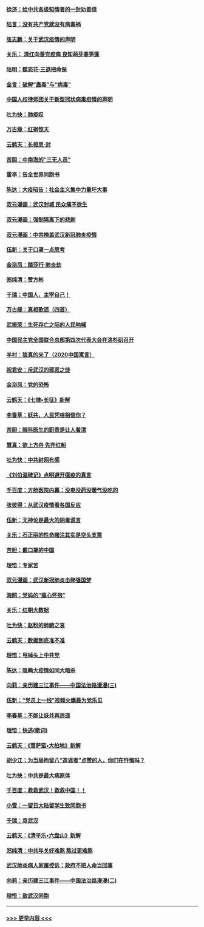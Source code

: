 #### [徐济：给中共各级知情者的一封劝善信](../pages/nsc993/n11868561.md?t=02142331) 
#### [陆言：没有共产党就没有病毒祸](../pages/nsc993/n11868232.md?t=02142331) 
#### [张志鹏：关于武汉疫情的声明](../pages/nsc993/n11867182.md?t=02142331) 
#### [关乐： 漂红向善克疫病 良知萌芽春笋蓬](../pages/nsc993/n11865710.md?t=02142331) 
#### [陆明：蝶恋花‧三退把命保](../pages/nsc993/n11865673.md?t=02142331) 
#### [金言：破解“蛊毒”与“病毒”](../pages/nsc993/n11864103.md?t=02142331) 
#### [中国人权律师团关于新型冠状病毒疫情的声明](../pages/nsc993/n11864249.md?t=02142331) 
#### [吐为快：肺疫叹](../pages/nsc993/n11864027.md?t=02142331) 
#### [万古缘：红祸惊天](../pages/nsc993/n11864079.md?t=02142331) 
#### [云鹤天：长相思‧封](../pages/nsc993/n11864006.md?t=02142331) 
#### [苦胆：中南海的“三无人员”](../pages/nsc993/n11862997.md?t=02142331) 
#### [雷亭：告全世界同胞书](../pages/nsc993/n11862572.md?t=02142331) 
#### [陈达：大疫昭告：社会主义集中力量坏大事](../pages/nsc993/n11859419.md?t=02142331) 
#### [双元漫画：武汉封城 民众痛不欲生](../pages/nsc993/n11859287.md?t=02142331) 
#### [双元漫画：强制隔离下的悲剧](../pages/nsc993/n11859244.md?t=02142331) 
#### [双元漫画：中共掩盖武汉新冠肺炎疫情](../pages/nsc993/n11858249.md?t=02142331) 
#### [伍新：关于口罩一点思考](../pages/nsc993/n11859195.md?t=02142331) 
#### [金浴凤：踏莎行‧肺炎劫](../pages/nsc993/n11858227.md?t=02142331) 
#### [郑纯清：赞方彬](../pages/nsc993/n11856803.md?t=02142331) 
#### [千瑞；中国人，主宰自己！](../pages/nsc993/n11856793.md?t=02142331) 
#### [万古缘：真相歌谣（四首）](../pages/nsc993/n11856263.md?t=02142331) 
#### [武振荣：生死存亡之际的人民呐喊](../pages/nsc993/n11856256.md?t=02142331) 
#### [中国民主党全国联合总部第四次代表大会在洛杉矶召开](../pages/nsc993/n11856344.md?t=02142331) 
#### [羊村：狼真的来了（2020中国寓言）](../pages/nsc993/n11856229.md?t=02142331) 
#### [祝君安：斥武汉的邪恶之徒](../pages/nsc993/n11855861.md?t=02142331) 
#### [金浴凤：党的恐怖](../pages/nsc993/n11855849.md?t=02142331) 
#### [云鹤天：《七律▪长征》新解](../pages/nsc993/n11855479.md?t=02142331) 
#### [李春草：妖共，人民凭啥相信你？](../pages/nsc993/n11855196.md?t=02142331) 
#### [苦胆：眼科医生的职责是让人看清](../pages/nsc993/n11853840.md?t=02142331) 
#### [慧真：欲上方舟 先弃红船](../pages/nsc993/n11853483.md?t=02142331) 
#### [吐为快：中共封网有感](../pages/nsc993/n11852575.md?t=02142331) 
#### [《刘伯温碑记》点明避开瘟疫的真言](../pages/nsc993/n11852128.md?t=02142331) 
#### [千百度：方舱医院内幕：没电没药没暖气没吃的](../pages/nsc993/n11850211.md?t=02142331) 
#### [张彼得：从武汉疫情看各国反应](../pages/nsc993/n11850102.md?t=02142331) 
#### [伍新：无神论是最大的阴毒谎言](../pages/nsc993/n11846129.md?t=02142331) 
#### [关乐：石正丽的性命赌注其实是空头支票](../pages/nsc993/n11846109.md?t=02142331) 
#### [苦胆：戴口罩的中国](../pages/nsc993/n11845576.md?t=02142331) 
#### [理悟：专家苦](../pages/nsc993/n11845564.md?t=02142331) 
#### [双元漫画：武汉新冠肺炎击碎强国梦](../pages/nsc993/n11843320.md?t=02142331) 
#### [海网：党妈的“瘟心怀抱”](../pages/nsc993/n11840740.md?t=02142331) 
#### [关乐：红朝大数据](../pages/nsc993/n11840675.md?t=02142331) 
#### [吐为快：赵粉的肺腑之哀](../pages/nsc993/n11840618.md?t=02142331) 
#### [云鹤天：数据到底准不准](../pages/nsc993/n11840325.md?t=02142331) 
#### [理悟：甩掉头上中共党](../pages/nsc993/n11838826.md?t=02142331) 
#### [陈达：隐瞒大疫情如同大暗杀](../pages/nsc993/n11838771.md?t=02142331) 
#### [向莉：亲历建三江事件——中国法治路漫漫(三)](../pages/nsc993/n11831825.md?t=02142331) 
#### [伍新：“党员上一线”视频火爆最为党乐见](../pages/nsc993/n11838200.md?t=02142331) 
#### [李春草：不能让妖共再逍遥](../pages/nsc993/n11838102.md?t=02142331) 
#### [理悟：快逃(歌词)](../pages/nsc993/n11838083.md?t=02142331) 
#### [云鹤天：《菩萨蛮▪大柏地》新解](../pages/nsc993/n11838059.md?t=02142331) 
#### [胡少江：为当局拘留八“造谣者”点赞的人，你们在忏悔吗？](../pages/nsc993/n11836801.md?t=02142331) 
#### [吐为快：中共是最大病原体](../pages/nsc993/n11836748.md?t=02142331) 
#### [千百度：救救武汉！救救中国！！](../pages/nsc993/n11836145.md?t=02142331) 
#### [小雪：一留日大陆留学生致同胞书](../pages/nsc993/n11834624.md?t=02142331) 
#### [千瑞：哀武汉](../pages/nsc993/n11833647.md?t=02142331) 
#### [云鹤天：《清平乐▪六盘山》新解](../pages/nsc993/n11833611.md?t=02142331) 
#### [郑纯清：中共年关好难熬 熬过更难熬](../pages/nsc993/n11833489.md?t=02142331) 
#### [武汉肺炎病人家属控诉：政府不把人命当回事](../pages/nsc993/n11833205.md?t=02142331) 
#### [向莉：亲历建三江事件——中国法治路漫漫(二)](../pages/nsc993/n11829102.md?t=02142331) 
#### [理悟：致武汉同胞](../pages/nsc993/n11831522.md?t=02142331) 

----
#### [ >>> 更早内容 <<< ](../indexes/nsc993-earlier.md)
